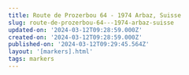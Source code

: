 ```yaml
---
title: Route de Prozerbou 64 - 1974 Arbaz, Suisse
slug: route-de-prozerbou-64---1974-arbaz-suisse
updated-on: '2024-03-12T09:28:59.000Z'
created-on: '2024-03-12T09:28:59.000Z'
published-on: '2024-03-12T09:29:45.564Z'
layout: '[markers].html'
tags: markers
---
```



